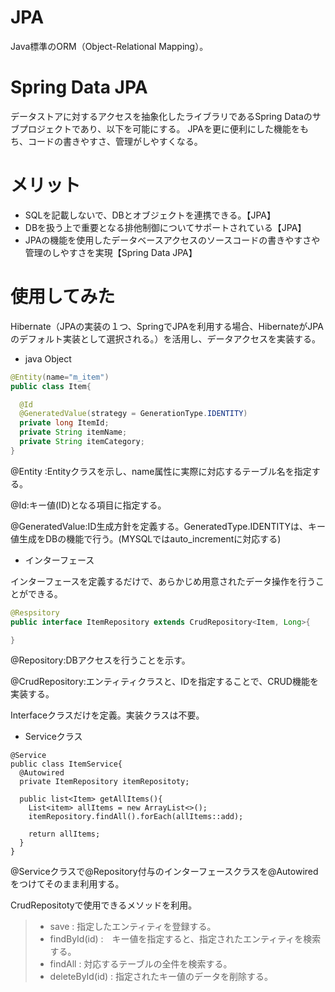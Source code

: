# JPA
Java標準のORM（Object-Relational Mapping）。
# Spring Data JPA
データストアに対するアクセスを抽象化したライブラリであるSpring Dataのサブプロジェクトであり、以下を可能にする。
JPAを更に便利にした機能をもち、コードの書きやすさ、管理がしやすくなる。

# メリット
* SQLを記載しないで、DBとオブジェクトを連携できる。【JPA】
* DBを扱う上で重要となる排他制御についてサポートされている【JPA】
* JPAの機能を使用したデータベースアクセスのソースコードの書きやすさや管理のしやすさを実現【Spring Data JPA】

# 使用してみた
Hibernate（JPAの実装の１つ、SpringでJPAを利用する場合、HibernateがJPAのデフォルト実装として選択される。）を活用し、データアクセスを実装する。

* java Object
~~~ java
@Entity(name="m_item")
public class Item{

  @Id
  @GeneratedValue(strategy = GenerationType.IDENTITY)
  private long ItemId;
  private String itemName;
  private String itemCategory;
}
~~~
@Entity :Entityクラスを示し、name属性に実際に対応するテーブル名を指定する。

@Id:キー値(ID)となる項目に指定する。

@GeneratedValue:ID生成方針を定義する。GeneratedType.IDENTITYは、キー値生成をDBの機能で行う。(MYSQLではauto_incrementに対応する)

* インターフェース

インターフェースを定義するだけで、あらかじめ用意されたデータ操作を行うことができる。

~~~ java
@Respsitory
public interface ItemRepository extends CrudRepository<Item, Long>{

}
~~~

@Repository:DBアクセスを行うことを示す。

@CrudRepository:エンティティクラスと、IDを指定することで、CRUD機能を実装する。

Interfaceクラスだけを定義。実装クラスは不要。

* Serviceクラス

~~~
@Service
public class ItemService{
  @Autowired
  private ItemRepository itemRepositoty;
  
  public list<Item> getAllItems(){
    List<item> allItems = new ArrayList<>();
    itemRepository.findAll().forEach(allItems::add);
    
    return allItems;
  }
}
~~~

@Serviceクラスで@Repository付与のインターフェースクラスを@Autowiredをつけてそのまま利用する。

CrudRepositotyで使用できるメソッドを利用。

> * save : 指定したエンティティを登録する。
> * findById(id) :　キー値を指定すると、指定されたエンティティを検索する。
> * findAll : 対応するテーブルの全件を検索する。
> * deleteById(id) : 指定されたキー値のデータを削除する。
